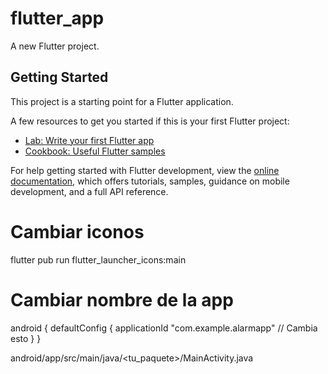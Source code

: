# flutter_app

A new Flutter project.

## Getting Started

This project is a starting point for a Flutter application.

A few resources to get you started if this is your first Flutter project:

- [Lab: Write your first Flutter app](https://docs.flutter.dev/get-started/codelab)
- [Cookbook: Useful Flutter samples](https://docs.flutter.dev/cookbook)

For help getting started with Flutter development, view the
[online documentation](https://docs.flutter.dev/), which offers tutorials,
samples, guidance on mobile development, and a full API reference.

# Cambiar iconos
flutter pub run flutter_launcher_icons:main

# Cambiar nombre de la app
android {
    defaultConfig {
        applicationId "com.example.alarmapp" // Cambia esto
    }
}

android/app/src/main/java/<tu_paquete>/MainActivity.java